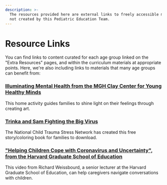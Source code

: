 ```yaml
---
description: >-
  The resources provided here are external links to freely accessible materials
  not created by this Pediatric Education Team.
---
```


# Resource Links

You can find links to content curated for each age group linked on the "Extra Resources" pages, and within the curriculum materials at appropriate points. Here, we're also including links to materials that many age groups can benefit from:

### [Illuminating Mental Health from the MGH Clay Center for Young Healthy Minds](https://www.mghclaycenter.org/illuminating-mental-health/)

This home activity guides families to shine light on their feelings through creating art.

### [Trinka and Sam Fighting the Big Virus](https://www.nctsn.org/resources/trinka-and-sam-fighting-the-big-virus)

The National Child Trauma Stress Network has created this free story/coloring book for families to download.

### ["Helping Children Cope with Coronavirus and Uncertainty", from the Harvard Graduate School of Education](https://www.gse.harvard.edu/news/uk/20/03/helping-children-cope-coronavirus-and-uncertainty)

This video from Richard Weissbourd, a senior lecturer at the Harvard Graduate School of Education, can help caregivers navigate conversations with children.

## 




